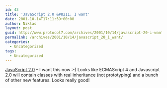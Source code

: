 ```yaml
---
id: 43
title: 'JavaScript 2.0 &#8211; I want'
date: 2001-10-14T17:11:59+00:00
author: Niklas
layout: post
guid: http://www.protocol7.com/archives/2001/10/14/javascript-20-i-want/
permalink: /archives/2001/10/14/javascript_20_i_want/
categories:
  - Uncategorized
tags:
  - Uncategorized
---
```

<div class='microid-9c3b83e038d43ce4bb895ec45dc70618ed951c99'>
  <p>
    <a href="http://www.mozilla.org/js/language/js20/index.html">JavaScript 2.0</a> &#8211; I want this now :-) Looks like ECMAScript 4 and Javascript 2.0 will contain classes with real inheritance (not prototyping) and a bunch of other new features. Looks really good!
  </p>
</div>